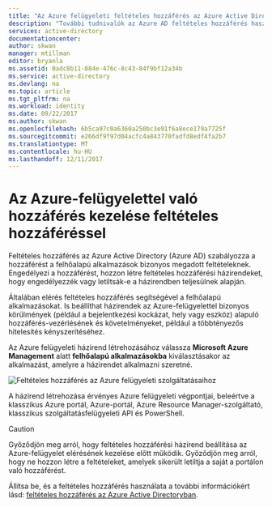 ```yaml
---
title: "Az Azure felügyeleti feltételes hozzáférés az Azure Active Directoryban való hozzáférés kezelése"
description: "További tudnivalók az Azure AD feltételes hozzáférés használata Azure-felügyelet elérésének kezeléséhez."
services: active-directory
documentationcenter: 
author: skwan
manager: mtillman
editor: bryanla
ms.assetid: 0adc8b11-884e-476c-8c43-84f9bf12a34b
ms.service: active-directory
ms.devlang: na
ms.topic: article
ms.tgt_pltfrm: na
ms.workload: identity
ms.date: 09/22/2017
ms.author: skwan
ms.openlocfilehash: 6b5ca97c0a6360a250bc3e91f6a8ece179a7725f
ms.sourcegitcommit: e266df9f97d04acfc4a843770fadfd8edf4fa2b7
ms.translationtype: MT
ms.contentlocale: hu-HU
ms.lasthandoff: 12/11/2017
---
```

# <a name="manage-access-to-azure-management-with-conditional-access"></a>Az Azure-felügyelettel való hozzáférés kezelése feltételes hozzáféréssel

Feltételes hozzáférés az Azure Active Directory (Azure AD) szabályozza a hozzáférést a felhőalapú alkalmazások bizonyos megadott feltételeknek. Engedélyezi a hozzáférést, hozzon létre feltételes hozzáférési házirendeket, hogy engedélyezzék vagy letiltsák-e a házirendben teljesülnek alapján. 

Általában elérés feltételes hozzáférés segítségével a felhőalapú alkalmazásokat. Is beállíthat házirendek az Azure-felügyelettel bizonyos körülmények (például a bejelentkezési kockázat, hely vagy eszköz) alapuló hozzáférés-vezérlésének és követelményeket, például a többtényezős hitelesítés kényszerítéséhez.

Az Azure felügyeleti házirend létrehozásához válassza **Microsoft Azure Management** alatt **felhőalapú alkalmazásokba** kiválasztásakor az alkalmazást, amelyre a házirendet alkalmazni szeretné.

![Feltételes hozzáférés az Azure felügyeleti szolgáltatásaihoz](./media/conditional-access-azure-mgmt.png)

A házirend létrehozása érvényes Azure felügyeleti végpontjai, beleértve a klasszikus Azure portál, Azure-portál, Azure Resource Manager-szolgáltató, klasszikus szolgáltatásfelügyeleti API és PowerShell.

> [!CAUTION]
> Győződjön meg arról, hogy feltételes hozzáférési házirend beállítása az Azure-felügyelet elérésének kezelése előtt működik. Győződjön meg arról, hogy ne hozzon létre a feltételeket, amelyek sikerült letiltja a saját a portálon való hozzáférést.

Állítsa be, és a feltételes hozzáférés használata a további információkért lásd: [feltételes hozzáférés az Azure Active Directoryban](active-directory-conditional-access-azure-portal.md).